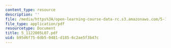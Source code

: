 ```yaml
---
content_type: resource
description: ''
file: /media/https%3A/open-learning-course-data-rc.s3.amazonaws.com/5-112-principles-of-chemical-science-fall-2005/b95d6f756db50481d1856c2ae5f3b47c_5_1122005L07.pdf
file_type: application/pdf
resourcetype: Document
title: 5_1122005L07.pdf
uid: b95d6f75-6db5-0481-d185-6c2ae5f3b47c
---
```

